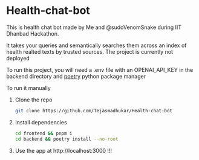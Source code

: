 # Health-chat-bot


This is health chat bot made by Me and @sudoVenomSnake during IIT Dhanbad Hackathon. 

It takes your queries and semantically searches them across an index of health realted texts by trusted sources.
The project is currently not deployed

To run this project, you will need a .env file with an OPENAI_API_KEY in the backend directory and [poetry](https://python-poetry.org) python package manager


To run it manually
1. Clone the repo
   ```sh
   git clone https://github.com/Tejasmadhukar/Health-chat-bot
   ```
2. Install dependencies
   ```sh
   cd frontend && pnpm i
   cd backend && poetry install --no-root
   ```
3. Use the app at http://localhost:3000 !!!



